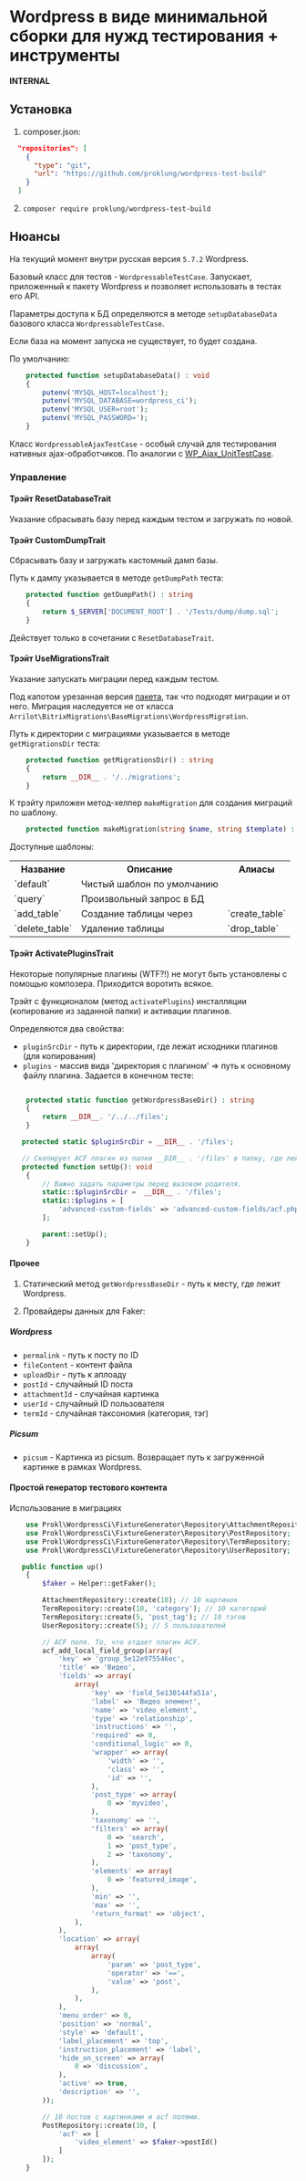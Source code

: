 # Wordpress в виде минимальной сборки для нужд тестирования + инструменты

**INTERNAL**

## Установка

1) composer.json:

```json
  "repositories": [
    {
      "type": "git",
      "url": "https://github.com/proklung/wordpress-test-build"
    }
  ]
```

2) `composer require proklung/wordpress-test-build`

## Нюансы

На текущий момент внутри русская версия `5.7.2` Wordpress.

Базовый класс для тестов - `WordpressableTestCase`. Запускает, приложенный к пакету Wordpress и позволяет использовать в тестах
его API.

Параметры доступа к БД определяются в методе `setupDatabaseData` базового класса `WordpressableTestCase`.

Если база на момент запуска не существует, то будет создана.

По умолчанию:

```php
    protected function setupDatabaseData() : void
    {
        putenv('MYSQL_HOST=localhost');
        putenv('MYSQL_DATABASE=wordpress_ci');
        putenv('MYSQL_USER=root');
        putenv('MYSQL_PASSWORD=');
    }
```

Класс `WordpressableAjaxTestCase` - особый случай для тестирования нативных ajax-обработчиков. По аналогии
c [WP_Ajax_UnitTestCase](https://codesymphony.co/wp-ajax-plugin-unit-testing/).

### Управление

#### Трэйт ResetDatabaseTrait

Указание сбрасывать базу перед каждым тестом и загружать по новой.

#### Трэйт CustomDumpTrait

Сбрасывать базу и загружать кастомный дамп базы. 

Путь к дампу указывается в методе `getDumpPath` теста:

```php
    protected function getDumpPath() : string
    {
        return $_SERVER['DOCUMENT_ROOT'] . '/Tests/dump/dump.sql';
    }

```
Действует только в сочетании с `ResetDatabaseTrait`.

#### Трэйт UseMigrationsTrait

Указание запускать миграции перед каждым тестом. 

Под капотом урезанная версия [пакета](https://github.com/ProklUng/wp.migrations), так что подходят миграции и от него. 
Миграция наследуется не от класса `Arrilot\BitrixMigrations\BaseMigrations\WordpressMigration`.

Путь к директории с миграциями указывается в методе `getMigrationsDir` теста:

```php
    protected function getMigrationsDir() : string
    {
        return __DIR__ . '/../migrations';
    }
```

К трэйту приложен метод-хелпер `makeMigration` для создания миграций по шаблону.

```php
    protected function makeMigration(string $name, string $template) : void
```

Доступные шаблоны:

<table>
<tr><th>Название</th><th>Описание</th><th>Алиасы</th></tr>
<tr>
    <td>`default`</td>
    <td>Чистый шаблон по умолчанию</td>
    <td></td>
</tr>

<tr>
    <td>`query`</td>
    <td>Произвольный запрос в БД</td>
    <td></td>
</tr>
<tr>
    <td>`add_table`</td>
    <td>Создание таблицы через</td>
    <td>`create_table`</td>
</tr>
<tr>
    <td>`delete_table`</td>
    <td>Удаление таблицы</td>
    <td>`drop_table`</td>
</tr>
</table>

#### Трэйт ActivatePluginsTrait

Некоторые популярные плагины (WTF?!) не могут быть установлены с помощью композера. Приходится воротить всякое.

Трэйт с функционалом (метод `activatePlugins`) инсталляции (копирование из заданной папки) и активации
плагинов.

Определяются два свойства:
- `pluginSrcDir` - путь к директории, где лежат исходники плагинов (для копирования)
- `plugins` - массив вида 'директория с плагином' => путь к основному файлу плагина. Задается в конечном тесте:

```php

    protected static function getWordpressBaseDir() : string
    {
        return __DIR__. '/../../files';
    }

   protected static $pluginSrcDir = __DIR__ . '/files';

   // Скопирует ACF плагин из папки __DIR__ . '/files' в папку, где лежит Wordpress.
   protected function setUp(): void
    {
        // Важно задать параметры перед вызовом родителя.
        static::$pluginSrcDir =  __DIR__ . '/files';
        static::$plugins = [
            'advanced-custom-fields' => 'advanced-custom-fields/acf.php'
        ];

        parent::setUp();
    }
```

#### Прочее

1) Статический метод `getWordpressBaseDir` - путь к месту, где лежит Wordpress.

2) Провайдеры данных для Faker:

##### Wordpress

- `permalink` - путь к посту по ID
- `fileContent` - контент файла
- `uploadDir` - путь к аплоаду
- `postId` - случайный ID поста
- `attachmentId` - случайная картинка
- `userId` - случайный ID пользователя
- `termId` - случайная таксономия (категория, тэг)

##### Picsum

- `picsum` - Картинка из picsum. Возвращает путь к загруженной картинке в рамках Wordpress.


#### Простой генератор тестового контента

Использование в миграциях

```php
    use Prokl\WordpressCi\FixtureGenerator\Repository\AttachmentRepository;
    use Prokl\WordpressCi\FixtureGenerator\Repository\PostRepository;
    use Prokl\WordpressCi\FixtureGenerator\Repository\TermRepository;
    use Prokl\WordpressCi\FixtureGenerator\Repository\UserRepository;

   public function up()
    {
        $faker = Helper::getFaker();

        AttachmentRepository::create(10); // 10 картинок
        TermRepository::create(10, 'category'); // 10 категорий
        TermRepository::create(5, 'post_tag'); // 10 тэгов
        UserRepository::create(5); // 5 пользователей

        // АСF поля. То, что отдает плагин ACF.
        acf_add_local_field_group(array(
            'key' => 'group_5e12e975546ec',
            'title' => 'Видео',
            'fields' => array(
                array(
                    'key' => 'field_5e130144fa51a',
                    'label' => 'Видео элемент',
                    'name' => 'video_element',
                    'type' => 'relationship',
                    'instructions' => '',
                    'required' => 0,
                    'conditional_logic' => 0,
                    'wrapper' => array(
                        'width' => '',
                        'class' => '',
                        'id' => '',
                    ),
                    'post_type' => array(
                        0 => 'myvideo',
                    ),
                    'taxonomy' => '',
                    'filters' => array(
                        0 => 'search',
                        1 => 'post_type',
                        2 => 'taxonomy',
                    ),
                    'elements' => array(
                        0 => 'featured_image',
                    ),
                    'min' => '',
                    'max' => '',
                    'return_format' => 'object',
                ),
            ),
            'location' => array(
                array(
                    array(
                        'param' => 'post_type',
                        'operator' => '==',
                        'value' => 'post',
                    ),
                ),
            ),
            'menu_order' => 0,
            'position' => 'normal',
            'style' => 'default',
            'label_placement' => 'top',
            'instruction_placement' => 'label',
            'hide_on_screen' => array(
                0 => 'discussion',
            ),
            'active' => true,
            'description' => '',
        ));

        // 10 постов с картинками и acf полями.
        PostRepository::create(10, [
            'acf' => [
                'video_element' => $faker->postId()
            ]
        ]);
    }
```
